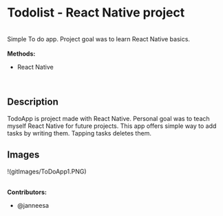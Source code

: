 # Todolist - React Native project
<br />Simple To do app. Project goal was to learn React Native basics.
<br />
<br /><b>Methods:</b>
<ul>
      <li>React Native
</ul>
<br />

<h2> Description </h2>
TodoApp is project made with React Native. Personal goal was to teach myself React Native for future projects. This app offers simple way to add tasks by writing them. Tapping tasks deletes them.

<h2> Images </h2>
!(gitImages/ToDoApp1.PNG)

<br /><b>Contributors:</b>
<ul>
      <li>@janneesa</li>
</ul>

